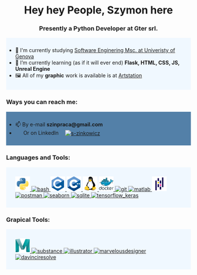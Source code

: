 <!--
**Siponek/Siponek** is a ✨ _special_ ✨ repository because its `README.md` (this file) appears on your GitHub profile.

TODO Custom icons for diff techs
-->
<h1 align="center" ;>Hey hey People, Szymon here</h1>
<h3 align="center">Presently a Python Developer at Gter srl.</h3>

<ul align="left" ; style="background-color:aliceblue;padding:25px;">
    <li align=" left">
        🔭 I'm currently studying
        <a href="https://corsi.unige.it/en/corsi/10852" target="blank">Software Enginering Msc. at Univeristy of
            Genova</a>
    </li>
    <li align="left">
        🌱 I’m currently learning (as
        if it will ever end) <b> Flask, HTML, CSS, JS, Unreal Engine</b>
    </li>
    <li align="left">
        🖼️ All of my <b>graphic</b>
        work is available is at
        <a href="https://mrice.artstation.com/" target="blank">Artstation</a>
    </li>
</ul>
<h3 align="left">Ways you can reach me:</h3>
<ul ; style="background-color:rgb(83, 128, 168);padding:25px;">
    <li>📫 By e-mail <b>szinpraca@gmail.com</b> </li>
    <li>&emsp;&nbsp; Or on LinkedIn &emsp;<a href="https://linkedin.com/in/s-zinkowicz" target="blank"><img
                align="center"
                src="https://raw.githubusercontent.com/rahuldkjain/github-profile-readme-generator/master/src/images/icons/Social/linked-in-alt.svg"
                alt="s-zinkowicz" height="40" width="30" /></a></li>

</ul>

<h3 align="left">Languages and Tools:</h3>
<div align="left" ; style="background-color:aliceblue;padding:25px;">
    <a href="https://www.python.org" target="_blank" rel="noreferrer">
        <img src="https://raw.githubusercontent.com/devicons/devicon/master/icons/python/python-original.svg"
            alt="python" width="40" height="40" />
    </a>
    <a href="https://www.gnu.org/software/bash/" target="_blank" rel="noreferrer">
        <img src="https://www.vectorlogo.zone/logos/gnu_bash/gnu_bash-icon.svg" alt="bash" width="40" height="40" />
    </a>
    <a href="https://www.cprogramming.com/" target="_blank" rel="noreferrer">
        <img src="https://raw.githubusercontent.com/devicons/devicon/master/icons/c/c-original.svg" alt="c" width="40"
            height="40" />
    </a>
    <a href="https://www.w3schools.com/cpp/" target="_blank" rel="noreferrer">
        <img src="https://raw.githubusercontent.com/devicons/devicon/master/icons/cplusplus/cplusplus-original.svg"
            alt="cplusplus" width="40" height="40" />
    </a>
    <a href="https://www.linux.org/" target="_blank" rel="noreferrer">
        <img src="https://raw.githubusercontent.com/devicons/devicon/master/icons/linux/linux-original.svg" alt="linux"
            width="40" height="40" />
    </a>
    <a href="https://www.docker.com/" target="_blank" rel="noreferrer">
        <img src="https://raw.githubusercontent.com/devicons/devicon/master/icons/docker/docker-original-wordmark.svg"
            alt="docker" width="40" height="40" />
    </a>
    <a href="https://git-scm.com/" target="_blank" rel="noreferrer">
        <img src="https://www.vectorlogo.zone/logos/git-scm/git-scm-icon.svg" alt="git" width="40" height="40" />
    </a>
    <a href="https://www.mathworks.com/" target="_blank" rel="noreferrer">
        <img src="https://upload.wikimedia.org/wikipedia/commons/2/21/Matlab_Logo.png" alt="matlab" width="40"
            height="40" />
    </a>
    <a href="https://pandas.pydata.org/" target="_blank" rel="noreferrer">
        <img src="https://raw.githubusercontent.com/devicons/devicon/master/icons/pandas/pandas-original.svg"
            alt="pandas" width="40" height="40" />
    </a>
    <a href="https://postman.com" target="_blank" rel="noreferrer">
        <img src="https://www.vectorlogo.zone/logos/getpostman/getpostman-icon.svg" alt="postman" width="40"
            height="40" />
    </a>
    <a href="https://seaborn.pydata.org/" target="_blank" rel="noreferrer">
        <img src="https://seaborn.pydata.org/_images/logo-mark-lightbg.svg" alt="seaborn" width="40" height="40" />
    </a>
    <a href="https://www.sqlite.org/" target="_blank" rel="noreferrer">
        <img src="https://www.vectorlogo.zone/logos/sqlite/sqlite-icon.svg" alt="sqlite" width="40" height="40" />
    </a>
    <a href="https://keras.io" target="_blank" rel="noreferrer">
        <img src="https://upload.wikimedia.org/wikipedia/commons/a/ae/Keras_logo.svg" alt="tensorflow_keras" width="40"
            height="40" />
    </a>
</div>
<h3 align="left">Grapical Tools:</h3>
<div align="left" ; style="background-color:aliceblue;padding:25px;">
    <a href="https://www.autodesk.com/products/maya/overview" target="_blank" rel="noreferrer">
        <img src="https://raw.githubusercontent.com/devicons/devicon/master/icons/maya/maya-original.svg" alt="maya"
            width="40" height="40" />
    </a>
    <a href="https://www.substance3d.com" target="_blank" rel="noreferrer">
        <img src="https://vectorwiki.com/images/kKTEZ__substance-painter.svg" alt="substance" width="40" height="40" />
    </a>
    <a href="https://www.adobe.com/in/products/illustrator.html" target="_blank" rel="noreferrer">
        <img src="https://www.vectorlogo.zone/logos/adobe_illustrator/adobe_illustrator-icon.svg" alt="illustrator"
            width="40" height="40" />
    </a>
    <a href="https://www.marvelousdesigner.com" target="_blank" rel="noreferrer">
        <img src="https://s3.amazonaws.com/s3.md.web.upload/newmdweb/newsymbol/BI_MD_Symbol_Primary.svg"
            alt="marvelousdesigner" width="40" height="40" />
    </a>
    <a href="https://www.blackmagicdesign.com/products/davinciresolve" target="_blank" rel="noreferrer">
        <img src="https://upload.wikimedia.org/wikipedia/commons/9/90/DaVinci_Resolve_17_logo.svg" alt="davinciresolve"
            width="40" height="40" />
    </a>
</div>
